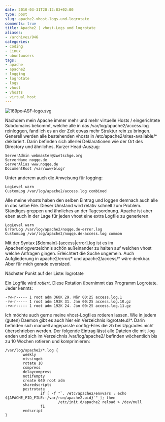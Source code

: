 ```yaml
---
date: 2010-03-31T20:12:03+02:00
type: post
slug: apache2-vhost-logs-und-logrotate
comments: true
title: Apache2 | vhost-Logs und logrotate
aliases:
- /archives/946
categories:
- Coding
- Linux
- ubuntuusers
tags:
- apache
- apache2
- logging
- logrotate
- logs
- vhost
- vhosts
- virtual host
---
```


![169px-ASF-logo.svg](/uploads/2010/03/169px-ASF-logo.svg.png)

Nachdem mein Apache immer mehr und mehr virtuelle Hosts / eingerichtete Subdomains bekommt, welche alle in das /var/log/apache2/access.log reinloggen, fand ich es an der Zeit etwas mehr Struktur rein zu bringen. Generell werden alle bestehenden vhosts in /etc/apache2/sites-available/* deklariert.
Darin befinden sich allerlei Deklarationen wie der Ort des Directory und ähnliches. Kurzer Head-Auszug:

```
ServerAdmin webmaster@zwetschge.org
ServerName noqqe.de
ServerAlias www.noqqe.de
DocumentRoot /var/www/blog/
```


Unter anderem auch die Anweisung für logging:

```
LogLevel warn
CustomLog /var/log/apache2/access.log combined
```


Alle meine vhosts haben den selben Eintrag und loggen demnach auch alle in das selbe File. Dieser Umstand wird relativ schnell zum Problem. Ständiges greppen und ähnliches an der Tagesordnung. Apache ist aber eben auch in der Lage für jeden vhost eine extra Logfile zu generieren.

```
LogLevel warn
ErrorLog /var/log/apache2/noqqe.de-error.log
CustomLog /var/log/apache2/noqqe.de-access.log common
```


Mit der Syntax [$domain]-[access|error].log ist es im Apachenlogverzeichnis schön außeinander zu halten auf welchen vhost welche Anfragen gingen. Erleichtert die Suche ungemein. Auch Aufgliederung in apache2/error/* und apache2/access/* wäre denkbar. Aber für mich gerade oversized.

Nächster Punkt auf der Liste: logrotate

Ein Logfile wird _rotiert_. Diese Rotation übernimmt das Programm Logrotate. Jeder kennts:

```
-rw-r----- 1 root adm 360K 29. Mär 00:25 access.log.1
-rw-r----- 1 root adm 193K 31. Jan 00:25 access.log.10.gz
-rw-r----- 1 root adm 192K 24. Jan 00:25 access.log.11.gz
```


Ich möchte auch gerne meine vhost-Logfiles rotieren lassen. Wie in jedem (guten) Daemon gibt es auch hier ein Verzeichnis logrotate.d/*. Darin befinden sich manuell angepasste config-Files die zb bei Upgrades nicht überschrieben werden. Der folgende Eintrag lässt alle Dateien die mit .log enden und sich im Verzeichnis /var/log/apache2/ befinden wöchentlich bis zu 10 Wochen rotieren und komprimieren:



    /var/log/apache2/*.log {
            weekly
            missingok
            rotate 10
            compress
            delaycompress
            notifempty
            create 640 root adm
            sharedscripts
            postrotate
                    if [ -f "`. /etc/apache2/envvars ; echo ${APACHE_PID_FILE:-/var/run/apache2.pid}`" ]; then
                            /etc/init.d/apache2 reload > /dev/null
                    fi
            endscript
    }
